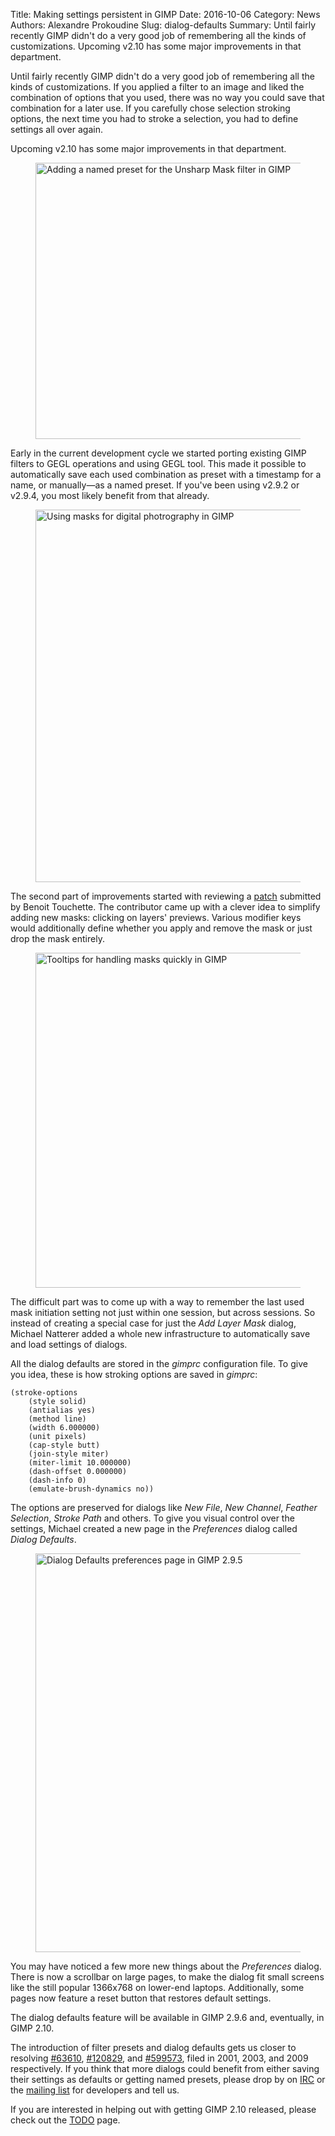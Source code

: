 Title: Making settings persistent in GIMP
Date: 2016-10-06
Category: News
Authors: Alexandre Prokoudine
Slug: dialog-defaults
Summary: Until fairly recently GIMP didn't do a very good job of remembering all the kinds of customizations. Upcoming v2.10 has some major improvements in that department.

Until fairly recently GIMP didn't do a very good job of remembering all the kinds of customizations. If you applied a filter to an image and liked the combination of options that you used, there was no way you could save that combination for a later use. If you carefully chose selection stroking options, the next time you had to stroke a selection, you had to define settings all over again.

Upcoming v2.10 has some major improvements in that department.

<figure>
    <img src="{filename}gimp-2-9-5-filter-named-presets.jpg" alt="Adding a named preset for the Unsharp Mask filter in GIMP" width='975' height='442' />
</figure>

Early in the current development cycle we started porting existing GIMP filters to GEGL operations and using GEGL tool. This made it possible to automatically save each used combination as preset with a timestamp for a name, or manually&mdash;as a named preset. If you've been using v2.9.2 or v2.9.4, you most likely benefit from that already.

<figure>
    <img src="{filename}gimp-2-9-5-masks-in-xcf.jpg" alt="Using masks for digital photrography in GIMP" width='975' height='596' />
</figure>

The second part of improvements started with reviewing a [patch](https://bugzilla.gnome.org/show_bug.cgi?id=759601) submitted by Benoit Touchette. The contributor came up with a clever idea to simplify adding new masks: clicking on layers' previews. Various modifier keys would additionally define whether you apply and remove the mask or just drop the mask entirely.

<figure>
    <img src="{filename}gimp-2-9-5-easy-mask-create-tooltip.jpg" alt="Tooltips for handling masks quickly in GIMP" width='975' height='536' />
</figure>

The difficult part was to come up with a way to remember the last used mask initiation setting not just within one session, but across sessions. So instead of creating a special case for just the _Add Layer Mask_ dialog, Michael Natterer added a whole new infrastructure to automatically save and load settings of dialogs.

All the dialog defaults are stored in the _gimprc_ configuration file. To give you idea, these is how stroking options are saved in _gimprc_:

	(stroke-options
    	(style solid)
	    (antialias yes)
	    (method line)
	    (width 6.000000)
	    (unit pixels)
	    (cap-style butt)
	    (join-style miter)
	    (miter-limit 10.000000)
	    (dash-offset 0.000000)
	    (dash-info 0)
	    (emulate-brush-dynamics no))

The options are preserved for dialogs like _New File_, _New Channel_, _Feather Selection_, _Stroke Path_ and others. To give you visual control over the settings, Michael created a new page in the _Preferences_ dialog called _Dialog Defaults_.

<figure>
    <img src="{filename}gimp-2-9-5-prefs-dialog-defaults.png" alt="Dialog Defaults preferences page in GIMP 2.9.5" width='805' height='638' />
</figure>

You may have noticed a few more new things about the _Preferences_ dialog. There is now a scrollbar on large pages, to make the dialog fit small screens like the still popular 1366x768 on lower-end laptops. Additionally, some pages now feature a reset button that restores default settings.

The dialog defaults feature will be available in GIMP 2.9.6 and, eventually, in GIMP 2.10.

The introduction of filter presets and dialog defaults gets us closer to resolving [#63610](https://bugzilla.gnome.org/show_bug.cgi?id=63610), [#120829](https://bugzilla.gnome.org/show_bug.cgi?id=120829), and [#599573](https://bugzilla.gnome.org/show_bug.cgi?id=599573), filed in 2001, 2003, and 2009 respectively. If you think that more dialogs could benefit from either saving their settings as defaults or getting named presets, please drop by on [IRC](https://www.gimp.org/irc.html) or the [mailing list](https://www.gimp.org/mail_lists.html) for developers and tell us.

If you are interested in helping out with getting GIMP 2.10 released, please check out the [TODO](http://wiki.gimp.org/wiki/Hacking:TODO#2.10) page.